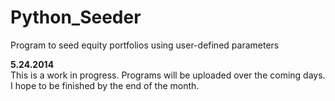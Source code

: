Python_Seeder
=============

Program to seed equity portfolios using user-defined parameters


**5.24.2014** <BR>
This is a work in progress. Programs will be uploaded over the coming days. I hope to be finished by the end of the month.
